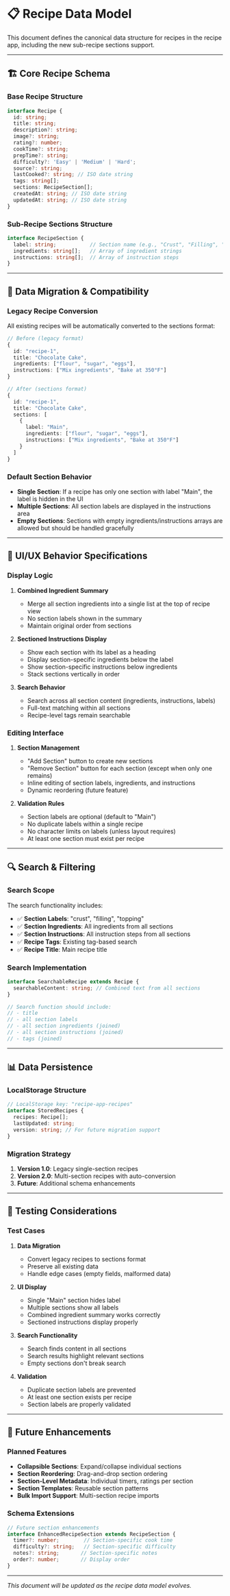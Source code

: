 # 📋 Recipe Data Model

This document defines the canonical data structure for recipes in the recipe app, including the new sub-recipe sections support.

---

## 🏗️ **Core Recipe Schema**

### **Base Recipe Structure**

```typescript
interface Recipe {
  id: string;
  title: string;
  description?: string;
  image?: string;
  rating?: number;
  cookTime?: string;
  prepTime?: string;
  difficulty?: 'Easy' | 'Medium' | 'Hard';
  source?: string;
  lastCooked?: string; // ISO date string
  tags: string[];
  sections: RecipeSection[];
  createdAt: string; // ISO date string
  updatedAt: string; // ISO date string
}
```

### **Sub-Recipe Sections Structure**

```typescript
interface RecipeSection {
  label: string;           // Section name (e.g., "Crust", "Filling", "Main")
  ingredients: string[];   // Array of ingredient strings
  instructions: string[];  // Array of instruction steps
}
```

---

## 🔄 **Data Migration & Compatibility**

### **Legacy Recipe Conversion**

All existing recipes will be automatically converted to the sections format:

```typescript
// Before (legacy format)
{
  id: "recipe-1",
  title: "Chocolate Cake",
  ingredients: ["flour", "sugar", "eggs"],
  instructions: ["Mix ingredients", "Bake at 350°F"]
}

// After (sections format)
{
  id: "recipe-1",
  title: "Chocolate Cake",
  sections: [
    {
      label: "Main",
      ingredients: ["flour", "sugar", "eggs"],
      instructions: ["Mix ingredients", "Bake at 350°F"]
    }
  ]
}
```

### **Default Section Behavior**

- **Single Section**: If a recipe has only one section with label "Main", the label is hidden in the UI
- **Multiple Sections**: All section labels are displayed in the instructions area
- **Empty Sections**: Sections with empty ingredients/instructions arrays are allowed but should be handled gracefully

---

## 🎯 **UI/UX Behavior Specifications**

### **Display Logic**

1. **Combined Ingredient Summary**
   - Merge all section ingredients into a single list at the top of recipe view
   - No section labels shown in the summary
   - Maintain original order from sections

2. **Sectioned Instructions Display**
   - Show each section with its label as a heading
   - Display section-specific ingredients below the label
   - Show section-specific instructions below ingredients
   - Stack sections vertically in order

3. **Search Behavior**
   - Search across all section content (ingredients, instructions, labels)
   - Full-text matching within all sections
   - Recipe-level tags remain searchable

### **Editing Interface**

1. **Section Management**
   - "Add Section" button to create new sections
   - "Remove Section" button for each section (except when only one remains)
   - Inline editing of section labels, ingredients, and instructions
   - Dynamic reordering (future feature)

2. **Validation Rules**
   - Section labels are optional (default to "Main")
   - No duplicate labels within a single recipe
   - No character limits on labels (unless layout requires)
   - At least one section must exist per recipe

---

## 🔍 **Search & Filtering**

### **Search Scope**

The search functionality includes:

- ✅ **Section Labels**: "crust", "filling", "topping"
- ✅ **Section Ingredients**: All ingredients from all sections
- ✅ **Section Instructions**: All instruction steps from all sections
- ✅ **Recipe Tags**: Existing tag-based search
- ✅ **Recipe Title**: Main recipe title

### **Search Implementation**

```typescript
interface SearchableRecipe extends Recipe {
  searchableContent: string; // Combined text from all sections
}

// Search function should include:
// - title
// - all section labels
// - all section ingredients (joined)
// - all section instructions (joined)
// - tags (joined)
```

---

## 📊 **Data Persistence**

### **LocalStorage Structure**

```typescript
// LocalStorage key: "recipe-app-recipes"
interface StoredRecipes {
  recipes: Recipe[];
  lastUpdated: string;
  version: string; // For future migration support
}
```

### **Migration Strategy**

1. **Version 1.0**: Legacy single-section recipes
2. **Version 2.0**: Multi-section recipes with auto-conversion
3. **Future**: Additional schema enhancements

---

## 🧪 **Testing Considerations**

### **Test Cases**

1. **Data Migration**
   - Convert legacy recipes to sections format
   - Preserve all existing data
   - Handle edge cases (empty fields, malformed data)

2. **UI Display**
   - Single "Main" section hides label
   - Multiple sections show all labels
   - Combined ingredient summary works correctly
   - Sectioned instructions display properly

3. **Search Functionality**
   - Search finds content in all sections
   - Search results highlight relevant sections
   - Empty sections don't break search

4. **Validation**
   - Duplicate section labels are prevented
   - At least one section exists per recipe
   - Section labels are properly validated

---

## 🔮 **Future Enhancements**

### **Planned Features**

- **Collapsible Sections**: Expand/collapse individual sections
- **Section Reordering**: Drag-and-drop section ordering
- **Section-Level Metadata**: Individual timers, ratings per section
- **Section Templates**: Reusable section patterns
- **Bulk Import Support**: Multi-section recipe imports

### **Schema Extensions**

```typescript
// Future section enhancements
interface EnhancedRecipeSection extends RecipeSection {
  timer?: number;        // Section-specific cook time
  difficulty?: string;   // Section-specific difficulty
  notes?: string;       // Section-specific notes
  order?: number;       // Display order
}
```

---

*This document will be updated as the recipe data model evolves.*
